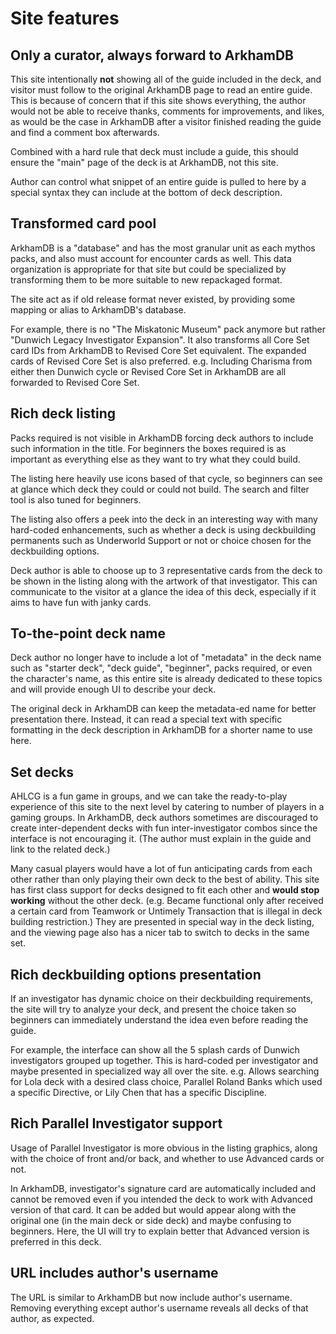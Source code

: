# Site features

## Only a curator, always forward to ArkhamDB

This site intentionally **not** showing all of the guide included in the deck, and visitor must follow to the original ArkhamDB page to read an entire guide. This is because of concern that if this site shows everything, the author would not be able to receive thanks, comments for improvements, and likes, as would be the case in ArkhamDB after a visitor finished reading the guide and find a comment box afterwards.

Combined with a hard rule that deck must include a guide, this should ensure the "main" page of the deck is at ArkhamDB, not this site.

Author can control what snippet of an entire guide is pulled to here by a special syntax they can include at the bottom of deck description.

## Transformed card pool

ArkhamDB is a "database" and has the most granular unit as each mythos packs, and also must account for encounter cards as well. This data organization is appropriate for that site but could be specialized by transforming them to be more suitable to new repackaged format.

The site act as if old release format never existed, by providing some mapping or alias to ArkhamDB's database.

For example, there is no "The Miskatonic Museum" pack anymore but rather "Dunwich Legacy Investigator Expansion". It also transforms all Core Set card IDs from ArkhamDB to Revised Core Set equivalent. The expanded cards of Revised Core Set is also preferred. e.g. Including Charisma from either then Dunwich cycle or Revised Core Set in ArkhamDB are all forwarded to Revised Core Set.

## Rich deck listing

Packs required is not visible in ArkhamDB forcing deck authors to include such information in the title. For beginners the boxes required is as important as everything else as they want to try what they could build.

The listing here heavily use icons based of that cycle, so beginners can see at glance which deck they could or could not build. The search and filter tool is also tuned for beginners.

The listing also offers a peek into the deck in an interesting way with many hard-coded enhancements, such as whether a deck is using deckbuilding permanents such as Underworld Support or not or choice chosen for the deckbuilding options.

Deck author is able to choose up to 3 representative cards from the deck to be shown in the listing along with the artwork of that investigator. This can communicate to the visitor at a glance the idea of this deck, especially if it aims to have fun with janky cards.

## To-the-point deck name

Deck author no longer have to include a lot of "metadata" in the deck name such as "starter deck", "deck guide", "beginner", packs required, or even the character's name, as this entire site is already dedicated to these topics and will provide enough UI to describe your deck.

The original deck in ArkhamDB can keep the metadata-ed name for better presentation there. Instead, it can read a special text with specific formatting in the deck description in ArkhamDB for a shorter name to use here.

## Set decks

AHLCG is a fun game in groups, and we can take the ready-to-play experience of this site to the next level by catering to number of players in a gaming groups. In ArkhamDB, deck authors sometimes are discouraged to create inter-dependent decks with fun inter-investigator combos since the interface is not encouraging it. (The author must explain in the guide and link to the related deck.)

Many casual players would have a lot of fun anticipating cards from each other rather than only playing their own deck to the best of ability. This site has first class support for decks designed to fit each other and **would stop working** without the other deck. (e.g. Became functional only after received a certain card from Teamwork or Untimely Transaction that is illegal in deck building restriction.) They are presented in special way in the deck listing, and the viewing page also has a nicer tab to switch to decks in the same set.

## Rich deckbuilding options presentation

If an investigator has dynamic choice on their deckbuilding requirements, the site will try to analyze your deck, and present the choice taken so beginners can immediately understand the idea even before reading the guide.

For example, the interface can show all the 5 splash cards of Dunwich investigators grouped up together. This is hard-coded per investigator and maybe presented in specialized way all over the site. e.g. Allows searching for Lola deck with a desired class choice, Parallel Roland Banks which used a specific Directive, or Lily Chen that has a specific Discipline.

## Rich Parallel Investigator support

Usage of Parallel Investigator is more obvious in the listing graphics, along with the choice of front and/or back, and whether to use Advanced cards or not.

In ArkhamDB, investigator's signature card are automatically included and cannot be removed even if you intended the deck to work with Advanced version of that card. It can be added but would appear along with the original one (in the main deck or side deck) and maybe confusing to beginners. Here, the UI will try to explain better that Advanced version is preferred in this deck.

## URL includes author's username

The URL is similar to ArkhamDB but now include author's username. Removing everything except author's username reveals all decks of that author, as expected.